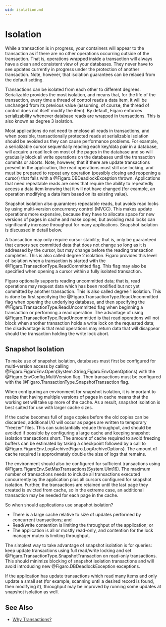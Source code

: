 ```yaml
---
uid: isolation.md
---
```


# Isolation

While a transaction is in progress, your containers will appear to the transaction as if there are no other operations occurring outside of the transaction. That is, operations wrapped inside a transaction will always have a clean and consistent view of your databases. They never have to see updates currently in progress under the protection of another transaction. Note, however, that isolation guarantees can be relaxed from the default setting.


Transactions can be isolated from each other to different degrees. Serializable provides the most isolation, and means that, for the life of the transaction, every time a thread of control reads a data item, it will be unchanged from its previous value (assuming, of course, the thread of control does not itself modify the item). By default, Figaro enforces serializability whenever database reads are wrapped in transactions. This is also known as degree 3 isolation.


Most applications do not need to enclose all reads in transactions, and when possible, transactionally protected reads at serializable isolation should be avoided as they can cause performance problems. For example, a serializable cursor sequentially reading each key/data pair in a database, will acquire a read lock on most of the pages in the database and so will gradually block all write operations on the databases until the transaction commits or aborts. Note, however, that if there are update transactions present in the application, the read operations must still use locking, and must be prepared to repeat any operation (possibly closing and reopening a cursor) that fails with a 
@Figaro.DBDeadlockException thrown. Applications that need repeatable reads are ones that require the ability to repeatedly access a data item knowing that it will not have changed (for example, an operation modifying a data item based on its existing value).


Snapshot isolation also guarantees repeatable reads, but avoids read locks by using multi-version concurrency control (MVCC). This makes update operations more expensive, because they have to allocate space for new versions of pages in cache and make copies, but avoiding read locks can significantly increase throughput for many applications. Snapshot isolation is discussed in detail below.


A transaction may only require cursor stability; that is, only be guaranteed that cursors see committed data that does not change so long as it is addressed by the cursor, but may change before the reading transaction completes. This is also called degree 2 isolation. Figaro provides this level of isolation when a transaction is started with the @Figaro.TransactionType.ReadCommitted flag. This flag may also be specified when opening a cursor within a fully isolated transaction.


Figaro optionally supports reading uncommitted data; that is, read operations may request data which has been modified but not yet committed by another transaction. This is also called degree 1 isolation. This is done by first specifying the @Figaro.TransactionType.ReadUncommitted flag when opening the underlying database, and then specifying the @Figaro.TransactionType.ReadUncommitted flag when beginning a transaction or performing a read operation. The advantage of using @Figaro.TransactionType.ReadUncommitted is that read operations will not block when another transaction holds a write lock on the requested data; the disadvantage is that read operations may return data that will disappear should the transaction holding the write lock abort.



## Snapshot Isolation

To make use of snapshot isolation, databases must first be configured for multi-version access by calling @Figaro.FigaroEnv.Open(System.String,Figaro.EnvOpenOptions) with the @Figaro.EnvConfig.MultiVersion flag. Then transactions must be configured with the @Figaro.TransactionType.SnapshotTransaction flag.


When configuring an environment for snapshot isolation, it is important to realize that having multiple versions of pages in cache means that the working set will take up more of the cache. As a result, snapshot isolation is best suited for use with larger cache sizes.


If the cache becomes full of page copies before the old copies can be discarded, additional I/O will occur as pages are written to temporary "freezer" files. This can substantially reduce throughput, and should be avoided if possible by configuring a large cache and keeping snapshot isolation transactions short. The amount of cache required to avoid freezing buffers can be estimated by taking a checkpoint followed by a call to @Figaro.FigaroEnv.LogArchive(Figaro.LogArchiveOptions). The amount of cache required is approximately double the size of logs that remains.


The environment should also be configured for sufficient transactions using @Figaro.FigaroEnv.SetMaxTransactions(System.UInt16). The maximum number of transactions needs to include all transactions executed concurrently by the application plus all cursors configured for snapshot isolation. Further, the transactions are retained until the last page they created is evicted from cache, so in the extreme case, an additional transaction may be needed for each page in the cache.


So when should applications use snapshot isolation?
* There is a large cache relative to size of updates performed by concurrent transactions; and
* Read/write contention is limiting the throughput of the application; or
* The application is all or mostly read-only, and contention for the lock manager mutex is limiting throughput.

The simplest way to take advantage of snapshot isolation is for queries: keep update transactions using full read/write locking and set @Figaro.TransactionType.SnapshotTransaction on read-only transactions. This should minimize blocking of snapshot isolation transactions and will avoid introducing new @Figaro.DBDeadlockException exceptions.


If the application has update transactions which read many items and only update a small set (for example, scanning until a desired record is found, then modifying it), throughput may be improved by running some updates at snapshot isolation as well.

## See Also

* [Why Transactions?](xref:why-transactions.md)
